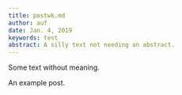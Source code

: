 ```yaml
---
title: postwk.md
author: auf 
date: Jan. 4, 2019
keywords: test
abstract: A silly text not needing an abstract.
---
```


Some text without meaning. 

  An example post.
